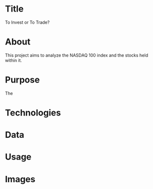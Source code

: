 # Title
To Invest or To Trade?

# About
This project aims to analyze the NASDAQ 100 index and the stocks held within it. 


# Purpose
The 

# Technologies

# Data

# Usage

# Images
